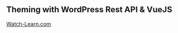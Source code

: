 ## Theming with WordPress Rest API & VueJS
[Watch-Learn.com](http://watch-learn.com/series/theming-with-wp-rest-api)
